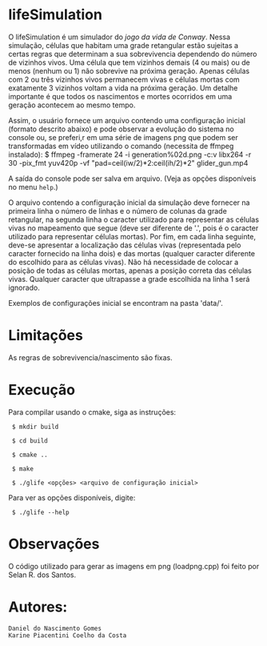 # lifeSimulation

  O lifeSimulation é um simulador do *jogo da vida de Conway*. Nessa simulação, células que habitam uma grade retangular estão sujeitas a certas regras que determinam a sua sobrevivencia dependendo do número de vizinhos vivos. Uma célula que tem vizinhos demais (4 ou mais) ou de menos (nenhum ou 1) não sobrevive na próxima geração. Apenas células com 2 ou três vizinhos vivos permanecem vivas e células mortas com exatamente 3 vizinhos voltam a vida na próxima geração. Um detalhe importante é que todos os nascimentos e mortes ocorridos em uma geração acontecem ao mesmo tempo.

  Assim, o usuário fornece um arquivo contendo uma configuração inicial (formato descrito abaixo) e pode observar a evolução do sistema no console ou, se preferi,r em uma série de imagens png que podem ser transformadas em vídeo utilizando o comando (necessita de ffmpeg instalado):
     $ ffmpeg -framerate 24 -i generation%02d.png -c:v libx264 -r 30 -pix_fmt yuv420p  -vf "pad=ceil(iw/2)*2:ceil(ih/2)*2" glider_gun.mp4

A saída do console pode ser salva em arquivo. (Veja as opções disponíveis no menu `help`.)

O arquivo contendo a configuração inicial da simulação deve fornecer na primeira linha o número de linhas e o número de colunas da grade retangular, na segunda linha o caracter utilizado para representar as células vivas no mapeamento que segue (deve ser diferente de '.', pois é o caracter utilizado para representar células mortas). Por fim, em cada linha seguinte, deve-se apresentar a localização das células vivas (representada pelo caracter fornecido na linha dois) e das mortas (qualquer caracter diferente do escolhido para as células vivas). Não há necessidade de colocar a posição de todas as células mortas, apenas a posição correta das células vivas. Qualquer caracter que ultrapasse a grade escolhida na linha 1 será ignorado.

Exemplos de configurações inicial se encontram na pasta 'data/'.

# Limitações

As regras de sobrevivencia/nascimento são fixas.

# Execução

Para compilar usando o cmake, siga as instruções:

     $ mkdir build

     $ cd build

     $ cmake ..

     $ make

     $ ./glife <opções> <arquivo de configuração inicial>


Para ver as opções disponíveis, digite:

     $ ./glife --help

# Observações

O código utilizado para gerar as imagens em png (loadpng.cpp) foi feito por Selan R. dos Santos.


# Autores:

    Daniel do Nascimento Gomes
    Karine Piacentini Coelho da Costa






